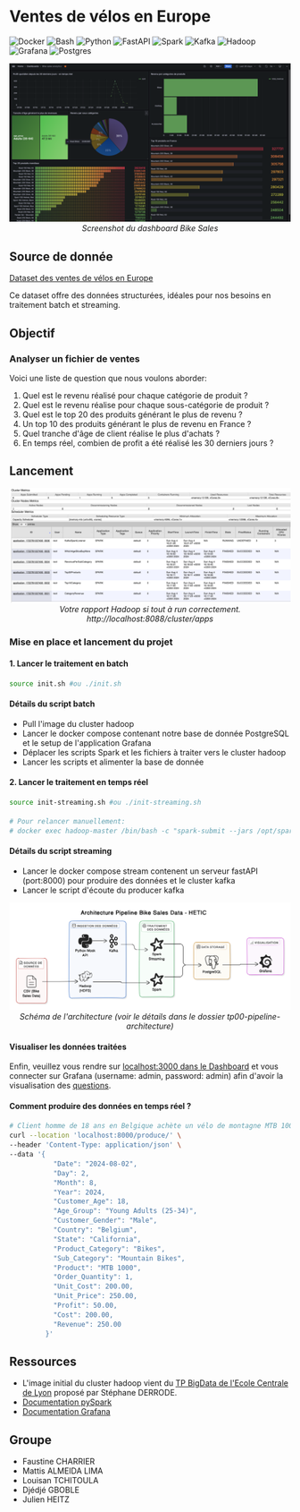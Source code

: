 # Ventes de vélos en Europe

![Docker](https://img.shields.io/badge/Docker-blue) ![Bash](https://img.shields.io/badge/Bash-lightgrey) ![Python](https://img.shields.io/badge/Python-blue) ![FastAPI](https://img.shields.io/badge/FastAPI-green) ![Spark](https://img.shields.io/badge/Spark-orange) ![Kafka](https://img.shields.io/badge/Kafka-brown) ![Hadoop](https://img.shields.io/badge/Hadoop-yellow) ![Grafana](https://img.shields.io/badge/Grafana-red) ![Postgres](https://img.shields.io/badge/PostgreSQL-pink)

<p align="center">
  <img src="./docs/screenshot-dashboard.png" alt="Screenshot du dashboard Bike Sales">
  <br>
  <em>Screenshot du dashboard Bike Sales</em>
</p>

## Source de donnée

[Dataset des ventes de vélos en Europe](https://www.kaggle.com/datasets/sadiqshah/bike-sales-in-europe)

Ce dataset offre des données structurées, idéales pour nos besoins en traitement batch et streaming.

## Objectif

### Analyser un fichier de ventes

Voici une liste de question que nous voulons aborder:

1. Quel est le revenu réalisé pour chaque catégorie de produit ?
2. Quel est le revenu réalise pour chaque sous-catégorie de produit ?
3. Quel est le top 20 des produits générant le plus de revenu ?
4. Un top 10 des produits générant le plus de revenu en France ?
5. Quel tranche d'âge de client réalise le plus d'achats ?
6. En temps réel, combien de profit a été réalisé les 30 derniers jours ?

## Lancement

<p align="center">
  <img src="./docs/screenshot-hadoop.png" alt="Screenshot du rapport hadoop">
  <br>
  <em>Votre rapport Hadoop si tout à run correctement.<br>http://localhost:8088/cluster/apps</em>
</p>

### Mise en place et lancement du projet

#### 1. Lancer le traitement en batch

```bash
source init.sh #ou ./init.sh 
```

#### Détails du script batch

- Pull l'image du cluster hadoop
- Lancer le docker compose contenant notre base de donnée PostgreSQL et le setup de l'application Grafana
- Déplacer les scripts Spark et les fichiers à traiter vers le cluster hadoop
- Lancer les scripts et alimenter la base de donnée

#### 2. Lancer le traitement en temps réel

```bash
source init-streaming.sh #ou ./init-streaming.sh

# Pour relancer manuellement:
# docker exec hadoop-master /bin/bash -c "spark-submit --jars /opt/spark/jars/postgresql-42.7.3.jar --packages org.apache.spark:spark-sql-kafka-0-10_2.12:3.1.2 /root/sales/spark_listener.py"
```

#### Détails du script streaming

- Lancer le docker compose stream contenent un serveur fastAPI (port:8000) pour produire des données et le cluster kafka
- Lancer le script d'écoute du producer kafka

<p align="center">
  <img src="./docs/schema-architecture.png" alt="Schéma de l'architecture">
  <br>
  <em>Schéma de l'architecture (voir le détails dans le dossier tp00-pipeline-architecture)</a></em>
</p>

#### Visualiser les données traitées

Enfin, veuillez vous rendre sur [localhost:3000 dans le Dashboard](http://localhost:3000/d/ddtc9zkmxla80e/bike-sales-analytics?orgId=1) et vous connecter sur Grafana (username: admin, password: admin) afin d'avoir la visualisation des [questions](#objectif).

#### Comment produire des données en temps réel ?

```bash
# Client homme de 18 ans en Belgique achète un vélo de montagne MTB 1000 pour 250€, profit de 50€
curl --location 'localhost:8000/produce/' \
--header 'Content-Type: application/json' \
--data '{
           "Date": "2024-08-02",
           "Day": 2,
           "Month": 8,
           "Year": 2024,
           "Customer_Age": 18,
           "Age_Group": "Young Adults (25-34)",
           "Customer_Gender": "Male",
           "Country": "Belgium",
           "State": "California",
           "Product_Category": "Bikes",
           "Sub_Category": "Mountain Bikes",
           "Product": "MTB 1000",
           "Order_Quantity": 1,
           "Unit_Cost": 200.00,
           "Unit_Price": 250.00,
           "Profit": 50.00,
           "Cost": 200.00,
           "Revenue": 250.00
         }'
```

## Ressources

- L'image initial du cluster hadoop vient du [TP BigData de l'Ecole Centrale de Lyon](https://gitlab.ec-lyon.fr/sderrode/TP_BigData_ECL) proposé par Stéphane DERRODE.
- [Documentation pySpark](https://spark.apache.org/docs/latest/api/python/index.html)
- [Documentation Grafana](https://grafana.com/docs/grafana/latest/)

## Groupe

- Faustine CHARRIER
- Mattis ALMEIDA LIMA
- Louisan TCHITOULA
- Djédjé GBOBLE
- Julien HEITZ
